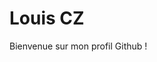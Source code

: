 # Louis CZ

Bienvenue sur mon profil Github !

<!--
## 🇫🇷

Je m'appelle Louis et je fais de la bioinformatique (entre autres) ! Je travaille surtout sur le la **transcriptomique** (short-read et long-read) dans un contexte d'**oncologie**, chez l'**humain** et le **chien**. 
Formé en génie logicel et en biologie, je suis toujours étudiant ! 

📍 Rennes, @IGDR (CRNS) - Génétique du chien 
🔑 transcriptomique, épitranscriptomique, humain, chien, LR-RNA-seq, nanopore

### Professionnel

### Personnel 

🎬 [letterboxd-analysis](https://letterboxd-analysis.streamlit.app/) : Analyses - statistiques utilisateurs pour le site [Letterboxd](https://letterboxd.com/) (w/ [ExodusG](https://github.com/ExodusG))

## 🇬🇧

My name is Louis, and I'm passionate about bioinformatics (among other things)! My main focus is on **transcriptomics** (both short-read and long-read) in the context of **oncology**, working with both **humans** and **dogs**.  
With a background in software engineering and biology, I'm still a student!

📍 Rennes, @IGDR (CNRS) - Dog Genetics  
🔑 transcriptomics, epitranscriptomics, human, dog, LR-RNA-seq, nanopore

### Professional

### Personal

🎬 [letterboxd-analysis](https://letterboxd-analysis.streamlit.app/) : Analytics – user statistics for the [Letterboxd](https://letterboxd.com/) website (w/ [ExodusG](https://github.com/ExodusG))
-->
